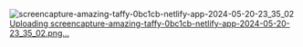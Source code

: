 ![screencapture-amazing-taffy-0bc1cb-netlify-app-2024-05-20-23_35_02](https://github.com/Nur-Adnan/Software-X/assets/56475820/586d6328-f166-4be2-9b97-8660b8a22762)[Uploading screencapture-amazing-taffy-0bc1cb-netlify-app-2024-05-20-23_35_02.png…]()
